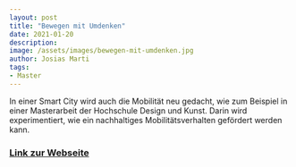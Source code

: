 ```yaml
---
layout: post
title: "Bewegen mit Umdenken"
date: 2021-01-20
description: 
image: /assets/images/bewegen-mit-umdenken.jpg
author: Josias Marti
tags: 
- Master
---
```

In einer Smart City wird auch die Mobilität neu gedacht, wie zum Beispiel in einer Masterarbeit der Hochschule Design und Kunst. Darin wird experimentiert, wie ein nachhaltiges Mobilitätsverhalten gefördert werden kann.


<h3> <a href="https://www.luzernnord.ch/smart-city/bewegen-mit-umdenken" rel="noopener noreferrer" target="_blank">Link zur Webseite</a>
